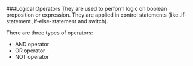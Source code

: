 ###Logical Operators
They are used to perform logic on boolean proposition or expression.
They are applied in control statements 
(like..if-statement ,if-else-statement and switch).
 
There are three types of operators:
- AND operator
- OR operator
- NOT operator
